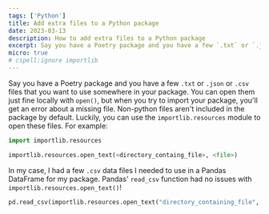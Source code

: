 ```yaml
---
tags: ['Python']
title: Add extra files to a Python package
date: 2023-03-13
description: How to add extra files to a Python package
excerpt: Say you have a Poetry package and you have a few `.txt` or `.json` or `.csv` files that you want to use somewhere in your package...
micro: true
# cspell:ignore importlib
---
```


Say you have a Poetry package and you have a few `.txt` or `.json` or `.csv` files that you want to use somewhere in your package. You can open them just fine locally with `open()`, but when you try to import your package, you'll get an error about a missing file. Non-python files aren't included in the package by default.
Luckily, you can use the `importlib.resources` module to open these files. For example:

```py
import importlib.resources

importlib.resources.open_text(<directory_containg_file>, <file>)
```

In my case, I had a few `.csv` data files I needed to use in a Pandas DataFrame for my package. Pandas' `read_csv` function had no issues with `importlib.resources.open_text()`!

```py
pd.read_csv(importlib.resources.open_text("directory_containing_file", "file.csv"))
```

